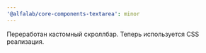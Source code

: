 ```yaml
---
'@alfalab/core-components-textarea': minor
---
```


Переработан кастомный скроллбар. Теперь используется CSS реализация.
